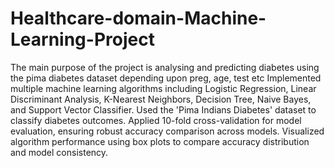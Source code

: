 # Healthcare-domain-Machine-Learning-Project
The main purpose of the project is analysing and predicting diabetes using the pima diabetes dataset depending upon preg, age, test etc
Implemented multiple machine learning algorithms including Logistic Regression, Linear Discriminant Analysis, K-Nearest Neighbors, Decision Tree, Naive Bayes, and Support Vector Classifier.
Used the 'Pima Indians Diabetes' dataset to classify diabetes outcomes.
Applied 10-fold cross-validation for model evaluation, ensuring robust accuracy comparison across models.
Visualized algorithm performance using box plots to compare accuracy distribution and model consistency.

